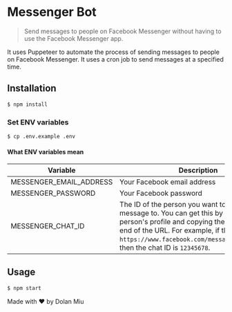 # Messenger Bot

> Send messages to people on Facebook Messenger without having to use the Facebook Messenger app.

It uses Puppeteer to automate the process of sending messages to people on Facebook Messenger. It uses a cron job to send messages at a specified time.

## Installation

```sh
$ npm install
```

### Set ENV variables

```sh
$ cp .env.example .env
```

#### What ENV variables mean

<!-- Create Table here -->

| Variable                | Description                                                                                                                                                                                                                                                      |
| ----------------------- | ---------------------------------------------------------------------------------------------------------------------------------------------------------------------------------------------------------------------------------------------------------------- |
| MESSENGER_EMAIL_ADDRESS | Your Facebook email address                                                                                                                                                                                                                                      |
| MESSENGER_PASSWORD      | Your Facebook password                                                                                                                                                                                                                                           |
| MESSENGER_CHAT_ID       | The ID of the person you want to send the message to. You can get this by going to the person's profile and copying the number at the end of the URL. For example, if the URL is `https://www.facebook.com/messages/t/12345678`, then the chat ID is `12345678`. |

## Usage

```sh
$ npm start
```

Made with :heart: by Dolan Miu

